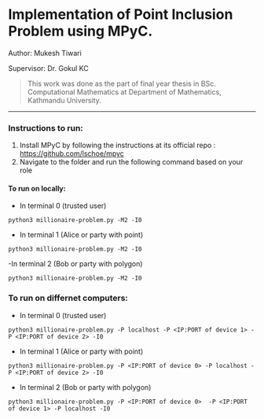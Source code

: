 # Implementation of Point Inclusion Problem using MPyC.

Author: Mukesh Tiwari

Supervisor: Dr. Gokul KC

> This work was done as the part of final year thesis in BSc. Computational Mathematics at Department of Mathematics, Kathmandu University. 
---

### Instructions to run:

  1. Install MPyC by following the instructions at its official repo : https://github.com/lschoe/mpyc
  2. Navigate to the folder and run the following command based on your role
 
#### To run on locally: 

- In terminal 0 (trusted user)
```
python3 millionaire-problem.py -M2 -I0
```

- In terminal 1 (Alice or party with point)
```
python3 millionaire-problem.py -M2 -I0
```

-In terminal 2 (Bob or party with polygon)
```
python3 millionaire-problem.py -M2 -I0
```

### To run on differnet computers:

- In terminal 0 (trusted user)
```
python3 millionaire-problem.py -P localhost -P <IP:PORT of device 1> -P <IP:PORT of device 2> -I0
```

- In terminal 1 (Alice or party with point)

```
python3 millionaire-problem.py -P <IP:PORT of device 0> -P localhost -P <IP:PORT of device 2> -I0
```

- In terminal 2 (Bob or party with polygon)
```
python3 millionaire-problem.py -P <IP:PORT of device 0>  -P <IP:PORT of device 1> -P localhost -I0
```
